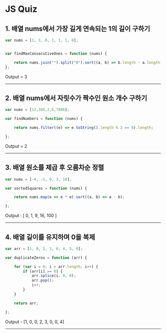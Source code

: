 # **JS Quiz**

## **1. 배열 nums에서 가장 길게 연속되는 1의 길이 구하기**

```js
var nums = [1, 1, 0, 1, 1, 1, 0];


var findMaxConsecutiveOnes = function (nums) {

    return nums.join("").split("0").sort((a, b) => b.length - a.length)[0].length;
};
```

Output = 3

___

## **2. 배열 nums에서 자릿수가 짝수인 원소 개수 구하기**

```js
var nums = [12,345,2,6,7896];

var findNumbers = function (nums) {

    return nums.filter((e) => e.toString().length % 2 == 0).length;

};
```
Output = 2

___


## **3. 배열 원소를 제곱 후 오름차순 정렬**


```js
var nums = [-4, -1, 0, 3, 10];

var sortedSquares = function (nums) {

    return nums.map(e => e * e).sort((a, b) => a - b);

};
```

Output : [ 0, 1, 9, 16, 100 ]

___

## 4. 배열 길이를 유지하며 0을 복제

```js
var arr = [1, 0, 2, 3, 0, 4, 5, 0];

var duplicateZeros = function (arr) {

    for (var i = 0; i < arr.length; i++) {
        if (arr[i] == 0) {
            arr.splice(i, 0, 0);
            arr.pop();
            i++;
        }
    }

    return arr;

};
```

Output - [1, 0, 0, 2, 3, 0, 0, 4]


___

